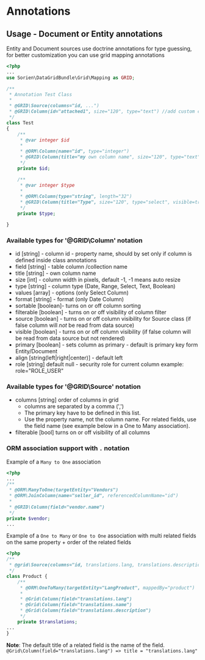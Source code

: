 Annotations
===========

## Usage - Document or Entity annotations

Entity and Document sources use doctrine annotations for type guessing, for better customization you can use grid mapping annotations

```php
<?php
...
use Sorien\DataGridBundle\Grid\Mapping as GRID;

/**
 * Annotation Test Class
 *
 * @GRID\Source(columns="id, ...")
 * @GRID\Column(id="attached1", size="120", type="text") //add custom column to grid, id has to be specified
 */
class Test
{
    /**
     * @var integer $id
     *
     * @ORM\Column(name="id", type="integer")
     * @GRID\Column(title="my own column name", size="120", type="text", visible=true, source=true, ... )
     */
    private $id;

    /**
     * @var integer $type
     *
     * @ORM\Column(type="string", length="32")
     * @GRID\Column(title="Type", size="120", type="select", visible=true, values={"type1"="Type 1","type2"="Type 2"})
     */
    private $type;

}
```

### Available types for '@GRID\Column' notation

 - id [string] - column id - property name, should by set only if column is defined inside class annotations
 - field [string] - table column /collection name
 - title [string] - own column name
 - size [int] - column width in pixels, default -1, -1 means auto resize
 - type [string] - column type (Date, Range, Select, Text, Boolean)
 - values [array] - options (only Select Column)
 - format [string] - format (only Date Column)
 - sortable [boolean]- turns on or off column sorting
 - filterable [boolean] - turns on or off visibility of column filter
 - source [boolean] - turns on or off column visibility for Source class (if false column will *not* be read from data source)
 - visible [boolean] -  turns on or off column visibility (if false column will be read from data source but not rendered)
 - primary [boolean] - sets column as primary - default is primary key form Entity/Document
 - align [string(left|right|center)] - default left
 - role [string] default null - security role for current column example: role="ROLE_USER"

### Available types for '@GRID\Source' notation

 - columns [string] order of columns in grid 
    - columns are separated by a comma (',')
    - The primary key have to be defined in this list.
    - Use the property name, not the column name. For related fields, use the field name (see example below in a One to Many association).
 - filterable [bool] turns on or off visibility of all columns


### ORM association support with `.` notation

Example of a `Many to One` association

```php
<?php
...
/**
 * @ORM\ManyToOne(targetEntity="Vendors")
 * @ORM\JoinColumn(name="seller_id", referencedColumnName="id")
 *
 * @GRID\Column(field="vendor.name")
 */
private $vendor;
...
```

Example of a `One to Many` or `One to One` association with multi related fields on the same property + order of the related fields

```php
<?php
/**
 * @grid\Source(columns="id, translations.lang, translations.description, reference, translations.name")
 */
class Product {
    /**
     * @ORM\OneToMany(targetEntity="LangProduct", mappedBy="product")
     * 
     * @Grid\Column(field="translations.lang")
     * @Grid\Column(field="translations.name")
     * @Grid\Column(field="translations.description")
     */
    private $translations;    
...
}
```

**Note**: The default title of a related field is the name of the field.
`@Grid\Column(field="translations.lang") => title = "translations.lang"`